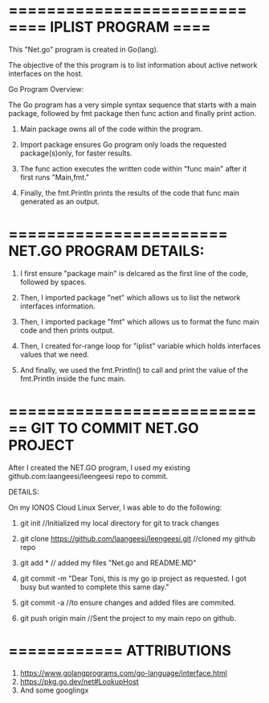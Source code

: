=========================
==== IPLIST PROGRAM ====
=========================

This "Net.go" program is created in Go(lang).

The objective of the this program is to list information about active network interfaces on the host.

Go Program Overview:

The Go program has a very simple syntax sequence that starts with a main package, followed by fmt package
then func action and finally print action.

1) Main package owns all of the code within the program. 

2) Import package ensures Go program only loads the requested package(s)only, for faster results.

3) The func action executes the written code within "func main" after it first runs "Main,fmt."    

4) Finally, the fmt.Println prints the results of the code that func main generated as an output.

=======================
NET.GO PROGRAM DETAILS:
=======================

1) I first ensure "package main" is delcared as the first line of the code, followed by spaces.

2) Then, I imported package "net" which allows us to list the network interfaces information.

3) Then, I imported package "fmt" which allows us to format the func main code and then prints output.

4) Then, I created for-range loop for "iplist" variable which holds interfaces values that we need.

5) And finally, we used the fmt.Println() to call and print the value of the fmt.Println inside the func main. 

============================
GIT TO COMMIT NET.GO PROJECT
============================

After I created the NET.GO program, I used my existing github.com:laangeesi/leengeesi repo to commit.

DETAILS:

On my IONOS Cloud Linux Server, I was able to do the following:

1) git init //Initialized my local directory for git to track changes

2) git clone https://github.com/laangeesi/leengeesi.git //cloned my github repo

3) git add * // added my files "Net.go and README.MD"

4) git commit -m "Dear Toni, this is my go ip project as requested. I got busy but wanted to complete this same day."

5) git commit -a //to ensure changes and added files are commited.

6) git push origin main //Sent the project to my main repo on github.


============
ATTRIBUTIONS
===========
1) https://www.golangprograms.com/go-language/interface.html
2) https://pkg.go.dev/net#LookupHost
3) And some googlingx

